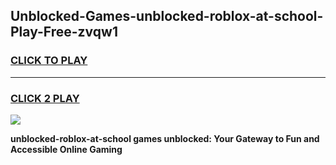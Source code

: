 
## Unblocked-Games-unblocked-roblox-at-school-Play-Free-zvqw1
<h3>
<a href="https://premium76.site?title=unblocked-roblox-at-school&ref=23A">CLICK TO PLAY</a></h3>
<hr>

<h3>
<a href="https://premium76.site?title=unblocked-roblox-at-school&ref=23A">CLICK 2 PLAY</a>
  
</h3>

<a href="https://premium76.site?title=unblocked-roblox-at-school&ref=23A"><img src="https://clearcache.store/games.png"></a>


**unblocked-roblox-at-school games unblocked: Your Gateway to Fun and Accessible Online Gaming**

